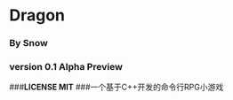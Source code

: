 # Dragon
### **By Snow**

### **version 0.1 Alpha Preview**

###**LICENSE MIT**
###一个基于C++开发的命令行RPG小游戏
